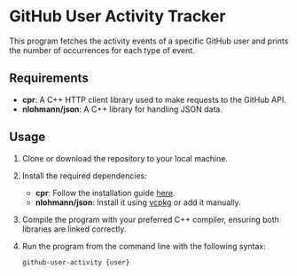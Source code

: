 # GitHub User Activity Tracker

This program fetches the activity events of a specific GitHub user and prints the number of occurrences for each type of event.

## Requirements

- **cpr**: A C++ HTTP client library used to make requests to the GitHub API.
- **nlohmann/json**: A C++ library for handling JSON data.

## Usage

1. Clone or download the repository to your local machine.
2. Install the required dependencies:
   - **cpr**: Follow the installation guide [here](https://github.com/libcpr/cpr).
   - **nlohmann/json**: Install it using [vcpkg](https://github.com/microsoft/vcpkg) or add it manually.

3. Compile the program with your preferred C++ compiler, ensuring both libraries are linked correctly.
   
4. Run the program from the command line with the following syntax:

   ```bash
   github-user-activity {user}
